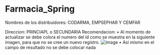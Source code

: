 # Farmacia_Spring

Nombres de los distribuidores: CODARMA, EMPSEPHAR Y CEMFAR

Direccion: PRINCIAPL o SECUNDARIA
Recomendacion:
• Al momento de actualizar se debe colora el numero del id como se muestra en la siguiente imagen, para que no se cree un nuevo registro.
![image](https://user-images.githubusercontent.com/90325961/195920792-2a8d8524-621c-475d-b8af-fbd643c5f49b.png)
• Asi mismo en el campo de resultado no se debe colocar nada
